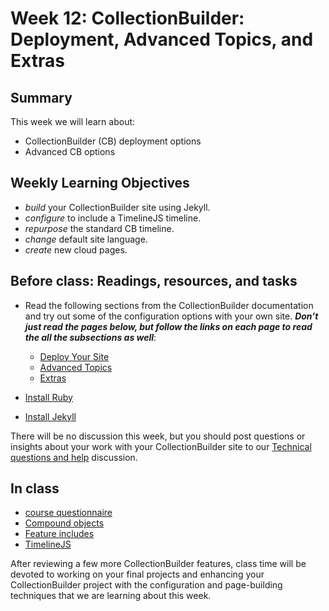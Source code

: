 # Week 12: CollectionBuilder: Deployment, Advanced Topics, and Extras

## Summary

This week we will learn about:

- CollectionBuilder (CB) deployment options
- Advanced CB options

## Weekly Learning Objectives

- _build_ your CollectionBuilder site using Jekyll.
- _configure_ to include a TimelineJS timeline.
- _repurpose_ the standard CB timeline.
- _change_ default site language.
- _create_ new cloud pages.
 
## Before class: Readings, resources, and tasks

- Read the following sections from the CollectionBuilder documentation and try out some of the configuration options with your own site. _**Don’t just read the pages below, but follow the links on each page to read the all the subsections as well**_:
	- [Deploy Your Site](https://collectionbuilder.github.io/cb-docs/docs/deploy/)
	- [Advanced Topics](https://collectionbuilder.github.io/cb-docs/docs/theme/)
	- [Extras](https://collectionbuilder.github.io/cb-docs/docs/extras/)
	
- [Install Ruby](https://collectionbuilder.github.io/cb-docs/docs/software/ruby/)
- [Install Jekyll](https://collectionbuilder.github.io/cb-docs/docs/software/jekyll/)
	
There will be no discussion this week, but you should post questions or insights about your work with your CollectionBuilder site to our [Technical questions and  help](https://github.com/jawalsh/z652-Digital-Libraries/discussions/9) discussion. 
 
## In class
- [course questionnaire](https://go.blueja.io/K6jt1ah-lEiLjq_-2DwW2g)
- [Compound objects](https://collectionbuilder.github.io/cb-docs/docs/metadata/compound-objects/#compound_object)
- [Feature includes](https://collectionbuilder.github.io/cb-docs/docs/pages/features/)
- [TimelineJS](https://collectionbuilder.github.io/cb-docs/docs/advanced/timelinejs/)
  
After reviewing a few more CollectionBuilder features, class time will be devoted to working on your final projects and enhancing your CollectionBuilder project with the configuration and page-building techniques that we are learning about this week.
